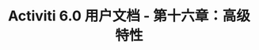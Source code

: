 ---
layout: post
title: Activiti 6.0 用户文档 - 第十六章：高级特性
categories: activiti
description: 流程引擎 Activiti 第十六章：高级特性
keywords: 流程引擎, activiti
---
